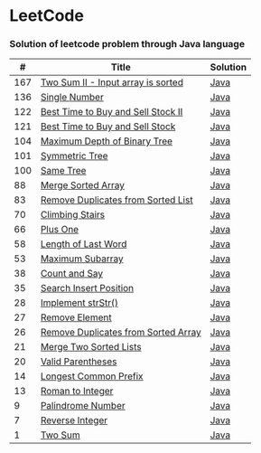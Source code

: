 LeetCode
========

### Solution of leetcode problem through Java language


| # | Title | Solution |
|---| ----- | -------- |
|167|[Two Sum II - Input array is sorted](https://leetcode-cn.com/problems/two-sum-ii-input-array-is-sorted/)| [Java](https://github.com/xiao2shiqi/leetcode/blob/master/src/main/java/algorithms/java/easy/TwoSumIIinputArrayIsSorted.java)
|136|[Single Number](https://leetcode-cn.com/problems/single-number/)| [Java](https://github.com/xiao2shiqi/leetcode/blob/master/src/main/java/algorithms/java/easy/SingleNumber.java)
|122|[Best Time to Buy and Sell Stock II](https://leetcode-cn.com/problems/best-time-to-buy-and-sell-stock-ii/)| [Java](https://github.com/xiao2shiqi/leetcode/blob/master/src/main/java/algorithms/java/easy/BestTimeToBuyAndSellStockII.java)
|121|[Best Time to Buy and Sell Stock](https://leetcode-cn.com/problems/best-time-to-buy-and-sell-stock/)| [Java](https://github.com/xiao2shiqi/leetcode/blob/master/src/main/java/algorithms/java/easy/BestTimeToBuyAndSellStock.java)
|104|[Maximum Depth of Binary Tree](https://leetcode-cn.com/problems/maximum-depth-of-binary-tree/)| [Java](https://github.com/xiao2shiqi/leetcode/blob/master/src/main/java/algorithms/java/easy/MaximumDepthOfBinaryTree.java)
|101|[Symmetric Tree](https://leetcode-cn.com/problems/symmetric-tree/)| [Java](https://github.com/xiao2shiqi/leetcode/blob/master/src/main/java/algorithms/java/easy/SymmetricTree.java)
|100|[Same Tree](https://leetcode-cn.com/problems/same-tree/)| [Java](https://github.com/xiao2shiqi/leetcode/blob/master/src/main/java/algorithms/java/easy/SameTree.java)
|88|[Merge Sorted Array](https://leetcode-cn.com/problems/merge-sorted-array/)| [Java](https://github.com/xiao2shiqi/leetcode/blob/master/src/main/java/algorithms/java/easy/MergeTwoArray.java)
|83|[Remove Duplicates from Sorted List](https://leetcode-cn.com/problems/remove-duplicates-from-sorted-list/)| [Java](https://github.com/xiao2shiqi/leetcode/blob/master/src/main/java/algorithms/java/easy/RemoveDuplicatesFromSortedList.java)
|70|[Climbing Stairs](https://leetcode-cn.com/problems/climbing-stairs/)| [Java](https://github.com/xiao2shiqi/leetcode/blob/master/src/main/java/algorithms/java/easy/ClimbingStairs.java)
|66|[Plus One](https://leetcode-cn.com/problems/plus-one/)| [Java](https://github.com/xiao2shiqi/leetcode/blob/master/src/main/java/algorithms/java/easy/PlusOne.java)
|58|[Length of Last Word](https://leetcode-cn.com/problems/length-of-last-word/)| [Java](https://github.com/xiao2shiqi/leetcode/blob/master/src/main/java/algorithms/java/easy/LengthOfLastWord.java)
|53|[Maximum Subarray](https://leetcode-cn.com/problems/maximum-subarray/)| [Java](https://github.com/xiao2shiqi/leetcode/blob/master/src/main/java/algorithms/java/easy/MaximumSubarray.java)
|38|[Count and Say](https://leetcode-cn.com/problems/count-and-say/)| [Java](https://github.com/xiao2shiqi/leetcode/blob/master/src/main/java/algorithms/java/easy/CountAndSay.java)
|35|[Search Insert Position](https://leetcode-cn.com/problems/search-insert-position/)| [Java](https://github.com/xiao2shiqi/leetcode/blob/master/src/main/java/algorithms/java/easy/SearchInsertPosition.java)
|28|[Implement strStr()](https://leetcode-cn.com/problems/implement-strstr/)| [Java](https://github.com/xiao2shiqi/leetcode/blob/master/src/main/java/algorithms/java/easy/RemoveElement.java)
|27|[Remove Element](https://leetcode-cn.com/problems/remove-element/)| [Java](https://github.com/xiao2shiqi/leetcode/blob/master/src/main/java/algorithms/java/easy/RemoveElement.java)
|26|[Remove Duplicates from Sorted Array](https://leetcode-cn.com/problems/remove-duplicates-from-sorted-array/)| [Java](https://github.com/xiao2shiqi/leetcode/blob/master/src/main/java/algorithms/java/easy/RemoveDuplicatesFromSortedArray.java)
|21|[Merge Two Sorted Lists](https://leetcode-cn.com/problems/merge-two-sorted-lists/)| [Java](https://github.com/xiao2shiqi/leetcode/blob/master/src/main/java/algorithms/java/easy/MergeTwoSortedLists.java)
|20|[Valid Parentheses](https://leetcode-cn.com/problems/valid-parentheses/)| [Java](https://github.com/xiao2shiqi/leetcode/blob/master/src/main/java/algorithms/java/easy/ValidParentheses.java)
|14|[Longest Common Prefix](https://leetcode-cn.com/problems/longest-common-prefix/)| [Java](https://github.com/xiao2shiqi/leetcode/blob/master/src/main/java/algorithms/java/easy/LongestCommonPrefix.java)
|13|[Roman to Integer](https://leetcode-cn.com/problems/roman-to-integer/)| [Java](https://github.com/xiao2shiqi/leetcode/blob/master/src/main/java/algorithms/java/easy/RomanToInteger.java)
|9|[Palindrome Number](https://leetcode-cn.com/problems/palindrome-number/)| [Java](https://github.com/xiao2shiqi/leetcode/blob/master/src/main/java/algorithms/java/easy/PalindromeNumber.java)
|7|[Reverse Integer](https://leetcode-cn.com/problems/reverse-integer/)| [Java](https://github.com/xiao2shiqi/leetcode/blob/master/src/main/java/algorithms/java/easy/RomanToInteger.java)
|1|[Two Sum](https://leetcode-cn.com/problems/two-sum/)| [Java](https://github.com/xiao2shiqi/leetcode/blob/master/src/main/java/algorithms/java/easy/TwoSum.java)